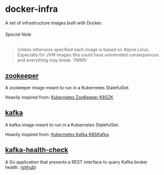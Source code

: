 docker-infra
============

A set of infrastructure images built with Docker.

###### Special Note
> Unless otherwise specified each image is based on Alpine Linux. Especially for JVM images this could have unintended consequences and everything may break. YMMV

[zookeeper](zookeeper/)
-----------------------
A zookeeper image meant to run in a Kubernetes StatefulSet.

Heavily inspired from: [Kubernetes ZooKeeper K8SZK](https://github.com/kubernetes/contrib/tree/master/statefulsets/zookeeper)


[kafka](kafka/)
---------------
A kafka image meant to run in a Kubernetes StatefulSet.

Heavily inspired from: [Kubernetes Kafka K8SKafka](https://github.com/kubernetes/contrib/tree/master/statefulsets/kafka)


[kafka-health-check](kafka-health-check/)
-----------------------------------------
A Go application that presents a REST interface to query Kafka broker health. ([github](https://github.com/kubernetes/contrib/tree/master/statefulsets/zookeeper))
